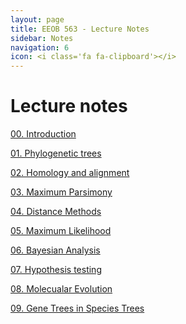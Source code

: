 ```yaml
---
layout: page
title: EEOB 563 - Lecture Notes
sidebar: Notes
navigation: 6
icon: <i class='fa fa-clipboard'></i>
---
```


# Lecture notes

[00. Introduction](https://isu-molphyl.github.io/EEOB563-Spring2025/lecture_notes/00_Introduction.pdf)

[01. Phylogenetic trees](https://isu-molphyl.github.io/EEOB563-Spring2025/lecture_notes/01-phylogenetic_trees.pdf)

[02. Homology and alignment](https://isu-molphyl.github.io/EEOB563-Spring2025/lecture_notes/02-homology_and_msa.pdf)

[03. Maximum Parsimony](https://isu-molphyl.github.io/EEOB563-Spring2025/lecture_notes/03_Maximum_parsimony.pdf)

[04. Distance Methods](https://isu-molphyl.github.io/EEOB563-Spring2025/lecture_notes/04_Distance_methods.pdf)

[05. Maximum Likelihood](https://isu-molphyl.github.io/EEOB563-Spring2025/lecture_notes/05_Maximum_likelihood.pdf)

[06. Bayesian Analysis](https://isu-molphyl.github.io/EEOB563-Spring2025/lecture_notes/06_Bayesian_phylogenetics.pdf)

[07. Hypothesis testing](https://isu-molphyl.github.io/EEOB563-Spring2025/lecture_notes/07_Model_use.pdf)

[08. Molecualar Evolution](https://isu-molphyl.github.io/EEOB563-Spring2025/lecture_notes/08_Molecular_evolution.pdf)

[09. Gene Trees in Species Trees](https://isu-molphyl.github.io/EEOB563-Spring2025/lecture_notes/09_Gene_species_trees.pdf)

<!--
[10. Phylogenomics](https://isu-molphyl.github.io/EEOB563-Spring2025/lecture_notes/10_Phylogenomics.pdf)

[11. Ancestral Reconstruction](https://isu-molphyl.github.io/EEOB563-Spring2025/lecture_notes/11_Ancestral_reconstruction.pdf)

[12. Phylogenetic Comparative Methods](https://isu-molphyl.github.io/EEOB563-Spring2025/lecture_notes/12_Phylogenetic_comparative_methods.pdf)

[13. Molecular Clocks](https://isu-molphyl.github.io/EEOB563-Spring2025/lecture_notes/13_Molecular_clocks.pdf)
-->
